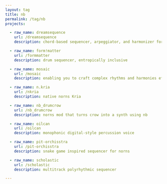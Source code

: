 ```yaml
---
layout: tag
title: nb
permalink: /tag/nb
projects:

  - raw_name: dreamsequence
    url: /dreamsequence
    description: chord-based sequencer, arpeggiator, and harmonizer for norns + grid

  - raw_name: form!matter
    url: /formmatter
    description: drum sequencer, entropically inclusive

  - raw_name: mosaic
    url: /mosaic
    description: enabling you to craft complex rhythms and harmonies effortlessly

  - raw_name: n.kria
    url: /nkria
    description: native norns Kria

  - raw_name: nb_drumcrow
    url: /nb_drumcrow
    description: norns mod that turns crow into a synth using nb

  - raw_name: oilcan
    url: /oilcan
    description: monophonic digital-style percussion voice

  - raw_name: pit-orchisstra
    url: /pit-orchisstra
    description: snake game inspired sequencer for norns

  - raw_name: scholastic
    url: /scholastic
    description: multitrack polyrhythmic sequencer

---
```

